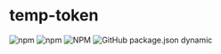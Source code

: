 # temp-token
![npm](https://img.shields.io/npm/v/temp-token)
![npm](https://img.shields.io/npm/dm/temp-token)
![NPM](https://img.shields.io/npm/l/temp-token)
![GitHub package.json dynamic](https://img.shields.io/github/package-json/keywords/EvilBrain/temp-token)
